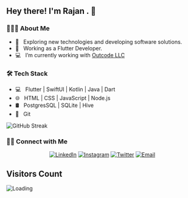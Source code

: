 <h2> Hey there! I'm Rajan . 👋</h2>


<h3> 👨🏻‍💻 About Me </h3>

- 🤔 &nbsp; Exploring new technologies and developing software solutions.
- 💼 &nbsp; Working as a Flutter Developer.
- 💻 &nbsp; I’m currently working with [Outcode LLC](https://www.outcodesoftware.com/)


<h3>🛠 Tech Stack</h3>

- 💻 &nbsp; Flutter | SwiftUI | Kotlin | Java | Dart
- 🌐 &nbsp; HTML | CSS | JavaScript | Node.js
- 🛢 &nbsp; PostgresSQL | SQLite | Hive 
- 🔧 &nbsp; Git 


<!-- <br/>

![Rajan's Github stats](https://github-readme-stats.vercel.app/api?username=rajan-poudel&show_icons=true&count_private=true&theme=algolia)
<br/> -->

![GitHub Streak](https://github-readme-streak-stats.herokuapp.com/?user=raaz0n&layout=compact&theme=algolia)

<h3> 🤝🏻 Connect with Me </h3>

<p align="center">
<!-- <a href="https://www.rajanpoudel.com.np/"></a> -->
<a href="https://www.linkedin.com/in/raaz0n/"><img alt="LinkedIn" src="https://img.shields.io/badge/LinkedIn-raaz0n-blue?style=flat-square&logo=linkedin"></a>
<a href="https://www.instagram.com/raaz0n/"><img alt="Instagram" src="https://img.shields.io/badge/Instagram-raaz0n-blue?style=flat-square&logo=instagram"></a>
<a href="https://twitter.com/raaz0n"><img alt="Twitter" src="https://img.shields.io/badge/Twitter-raaz0n-blue?style=flat-square&logo=twitter"></a>
<a href="mailto:rajan.rp50@gmail.com"><img alt="Email" src="https://img.shields.io/badge/Email-rajan.rp50@gmail.com-blue?style=flat-square&logo=gmail"></a>
</p>


## Visitors Count

<img align="left" src = "https://profile-counter.glitch.me/raaz0n/count.svg" alt ="Loading">

